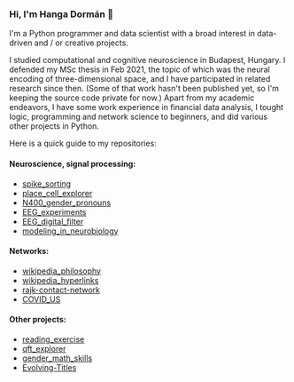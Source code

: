 ### Hi, I'm Hanga Dormán 👋

I'm a Python programmer and data scientist with a broad interest in data-driven and / or creative projects.

I studied computational and cognitive neuroscience in Budapest, Hungary. I defended my MSc thesis in Feb 2021, the topic of which was the neural encoding of three-dimensional space, and I have participated in related research since then. (Some of that work hasn't been published yet, so I'm keeping the source code private for now.) Apart from my academic endeavors, I have some work experience in financial data analysis, I tought logic, programming and network science to beginners, and did various other projects in Python.

Here is a quick guide to my repositories:

#### Neuroscience, signal processing:
* [spike_sorting](https://github.com/dormanh/spike_sorting)
* [place_cell_explorer](https://github.com/dormanh/place_cell_explorer)
* [N400_gender_pronouns](https://github.com/dormanh/N400_gender_pronouns)
* [EEG_experiments](https://github.com/dormanh/EEG_experiments)
* [EEG_digital_filter](https://github.com/dormanh/EEG_digital_filter)
* [modeling_in_neurobiology](https://github.com/dormanh/modeling_in_neurobiology)

#### Networks:
* [wikipedia_philosophy](https://github.com/dormanh/wikipedia_philosophy)
* [wikipedia_hyperlinks](https://github.com/dormanh/wikipedia_hyperlinks)
* [rajk-contact-network](https://github.com/dormanh/rajk-contact-network)
* [COVID_US](https://github.com/dormanh/COVID_US)

#### Other projects:
* [reading_exercise](https://github.com/dormanh/reading_exercise)
* [qft_explorer](https://github.com/dormanh/qft_explorer)
* [gender_math_skills](https://github.com/dormanh/gender_math_skills)
* [Evolving-Titles](https://github.com/dormanh/Evolving-Titles)
